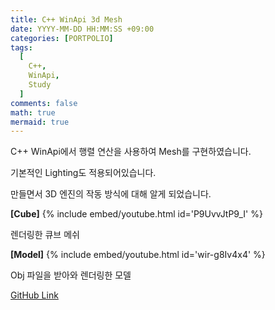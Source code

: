 ```yaml
---
title: C++ WinApi 3d Mesh
date: YYYY-MM-DD HH:MM:SS +09:00
categories: [PORTPOLIO]
tags:
  [
    C++,
    WinApi,
    Study
  ]
comments: false
math: true
mermaid: true
---
```

C++ WinApi에서 행렬 연산을 사용하여 Mesh를 구현하였습니다.

기본적인 Lighting도 적용되어있습니다.

만들면서 3D 엔진의 작동 방식에 대해 알게 되었습니다.

**[Cube]**
{% include embed/youtube.html id='P9UvvJtP9_I' %}

렌더링한 큐브 메쉬

**[Model]**
{% include embed/youtube.html id='wir-g8Iv4x4' %}

Obj 파일을 받아와 렌더링한 모델

[GitHub Link](https://github.com/miro0325/Engine3D)

